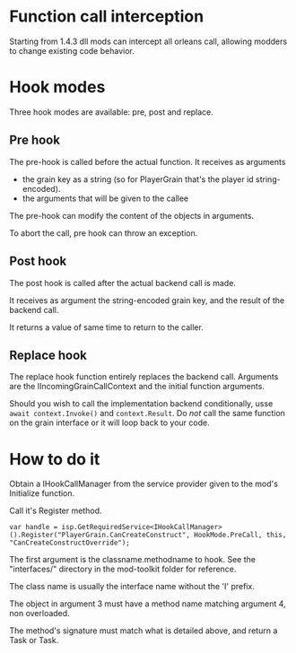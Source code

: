# Function call interception

Starting from 1.4.3 dll mods can intercept all orleans call, allowing modders
to change existing code behavior.

# Hook modes

Three hook modes are available: pre, post and replace.

## Pre hook

The pre-hook is called before the actual function. It receives as arguments

- the grain key as a string (so for PlayerGrain that's the player id string-encoded).
- the arguments that will be given to the callee

The pre-hook can modify the content of the objects in arguments.

To abort the call, pre hook can throw an exception.

## Post hook

The post hook is called after the actual backend call is made.

It receives as argument the string-encoded grain key, and the result of the
backend call.

It returns a value of same time to return to the caller.

## Replace hook

The replace hook function entirely replaces the backend call.
Arguments are the IIncomingGrainCallContext and the initial function arguments.

Should you wish to call the implementation backend conditionally, usse
`await context.Invoke()` and `context.Result`. Do *not* call the same function
on the grain interface or it will loop back to your code.

# How to do it

Obtain a IHookCallManager from the service provider given to the mod's Initialize function.

Call it's Register method.

    var handle = isp.GetRequiredService<IHookCallManager>().Register("PlayerGrain.CanCreateConstruct", HookMode.PreCall, this, "CanCreateConstructOverride");

The first argument is the classname.methodname to hook. See the "interfaces/"
directory in the mod-toolkit folder for reference.

The class name is usually the interface name without the 'I' prefix.

The object in argument 3 must have a method name matching argument 4, non overloaded.

The method's signature must match what is detailed above, and return a Task or Task<T>.
